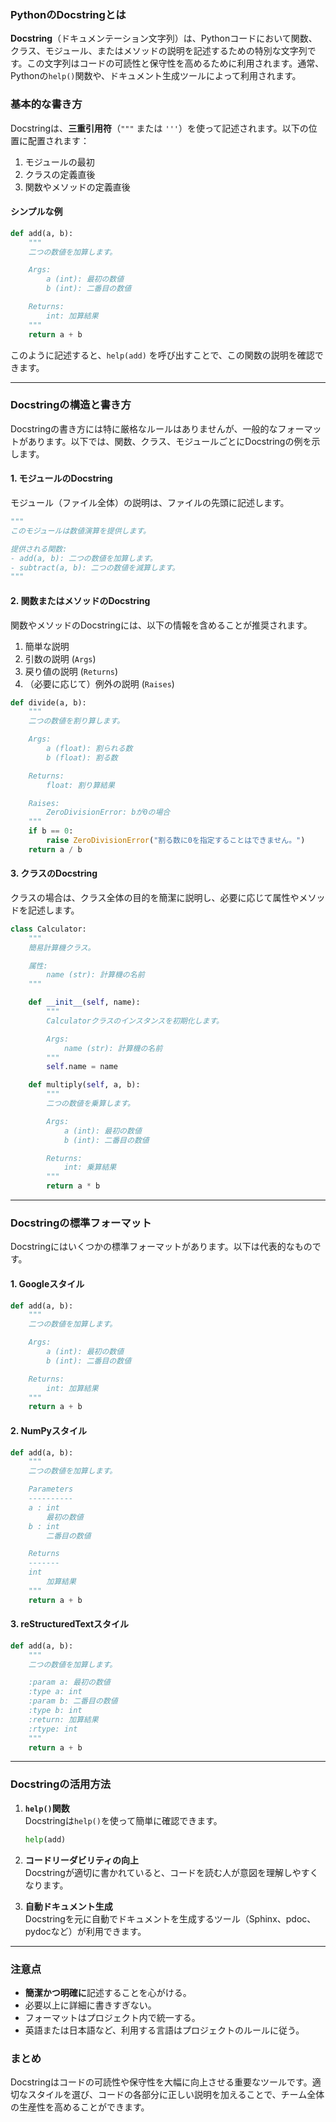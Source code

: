 ### PythonのDocstringとは

**Docstring**（ドキュメンテーション文字列）は、Pythonコードにおいて関数、クラス、モジュール、またはメソッドの説明を記述するための特別な文字列です。この文字列はコードの可読性と保守性を高めるために利用されます。通常、Pythonの`help()`関数や、ドキュメント生成ツールによって利用されます。

### 基本的な書き方

Docstringは、**三重引用符**（`"""` または `'''`）を使って記述されます。以下の位置に配置されます：

1. モジュールの最初
2. クラスの定義直後
3. 関数やメソッドの定義直後

#### シンプルな例

```python
def add(a, b):
    """
    二つの数値を加算します。

    Args:
        a (int): 最初の数値
        b (int): 二番目の数値

    Returns:
        int: 加算結果
    """
    return a + b
```

このように記述すると、`help(add)` を呼び出すことで、この関数の説明を確認できます。

---

### Docstringの構造と書き方

Docstringの書き方には特に厳格なルールはありませんが、一般的なフォーマットがあります。以下では、関数、クラス、モジュールごとにDocstringの例を示します。

#### 1. モジュールのDocstring

モジュール（ファイル全体）の説明は、ファイルの先頭に記述します。

```python
"""
このモジュールは数値演算を提供します。

提供される関数:
- add(a, b): 二つの数値を加算します。
- subtract(a, b): 二つの数値を減算します。
"""
```

#### 2. 関数またはメソッドのDocstring

関数やメソッドのDocstringには、以下の情報を含めることが推奨されます。

1. 簡単な説明
2. 引数の説明 (`Args`)
3. 戻り値の説明 (`Returns`)
4. （必要に応じて）例外の説明 (`Raises`)

```python
def divide(a, b):
    """
    二つの数値を割り算します。

    Args:
        a (float): 割られる数
        b (float): 割る数

    Returns:
        float: 割り算結果

    Raises:
        ZeroDivisionError: bが0の場合
    """
    if b == 0:
        raise ZeroDivisionError("割る数に0を指定することはできません。")
    return a / b
```

#### 3. クラスのDocstring

クラスの場合は、クラス全体の目的を簡潔に説明し、必要に応じて属性やメソッドを記述します。

```python
class Calculator:
    """
    簡易計算機クラス。

    属性:
        name (str): 計算機の名前
    """

    def __init__(self, name):
        """
        Calculatorクラスのインスタンスを初期化します。

        Args:
            name (str): 計算機の名前
        """
        self.name = name

    def multiply(self, a, b):
        """
        二つの数値を乗算します。

        Args:
            a (int): 最初の数値
            b (int): 二番目の数値

        Returns:
            int: 乗算結果
        """
        return a * b
```

---

### Docstringの標準フォーマット

Docstringにはいくつかの標準フォーマットがあります。以下は代表的なものです。

#### 1. Googleスタイル

```python
def add(a, b):
    """
    二つの数値を加算します。

    Args:
        a (int): 最初の数値
        b (int): 二番目の数値

    Returns:
        int: 加算結果
    """
    return a + b
```

#### 2. NumPyスタイル

```python
def add(a, b):
    """
    二つの数値を加算します。

    Parameters
    ----------
    a : int
        最初の数値
    b : int
        二番目の数値

    Returns
    -------
    int
        加算結果
    """
    return a + b
```

#### 3. reStructuredTextスタイル

```python
def add(a, b):
    """
    二つの数値を加算します。

    :param a: 最初の数値
    :type a: int
    :param b: 二番目の数値
    :type b: int
    :return: 加算結果
    :rtype: int
    """
    return a + b
```

---

### Docstringの活用方法

1. **`help()`関数**  
   Docstringは`help()`を使って簡単に確認できます。

   ```python
   help(add)
   ```

2. **コードリーダビリティの向上**  
   Docstringが適切に書かれていると、コードを読む人が意図を理解しやすくなります。

3. **自動ドキュメント生成**  
   Docstringを元に自動でドキュメントを生成するツール（Sphinx、pdoc、pydocなど）が利用できます。

---

### 注意点

- **簡潔かつ明確に**記述することを心がける。
- 必要以上に詳細に書きすぎない。
- フォーマットはプロジェクト内で統一する。
- 英語または日本語など、利用する言語はプロジェクトのルールに従う。

### まとめ

Docstringはコードの可読性や保守性を大幅に向上させる重要なツールです。適切なスタイルを選び、コードの各部分に正しい説明を加えることで、チーム全体の生産性を高めることができます。